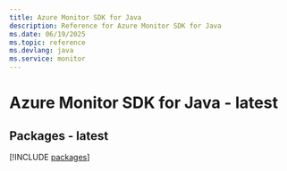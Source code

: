 ```yaml
---
title: Azure Monitor SDK for Java
description: Reference for Azure Monitor SDK for Java
ms.date: 06/19/2025
ms.topic: reference
ms.devlang: java
ms.service: monitor
---
```

# Azure Monitor SDK for Java - latest
## Packages - latest
[!INCLUDE [packages](monitor-index.md)]